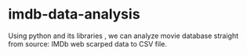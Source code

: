 # imdb-data-analysis
Using python and its libraries , we can analyze movie database straight from source: IMDb web scarped data to CSV file.
